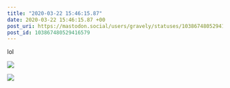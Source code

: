 ```yaml
---
title: "2020-03-22 15:46:15.87"
date: 2020-03-22 15:46:15.87 +00
post_uri: https://mastodon.social/users/gravely/statuses/103867480529416579
post_id: 103867480529416579
---
```

lol


![](/images/26584640.jpg)

![](/images/26584644.jpg)

